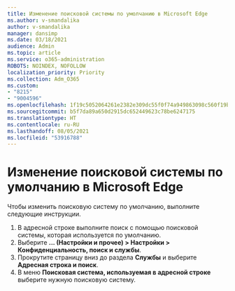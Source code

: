 ```yaml
---
title: Изменение поисковой системы по умолчанию в Microsoft Edge
ms.author: v-smandalika
author: v-smandalika
manager: dansimp
ms.date: 03/18/2021
audience: Admin
ms.topic: article
ms.service: o365-administration
ROBOTS: NOINDEX, NOFOLLOW
localization_priority: Priority
ms.collection: Adm_O365
ms.custom:
- "8215"
- "9004596"
ms.openlocfilehash: 1f19c5052064261e2382e309dc55f0f74a949863098c560f19befbec78ec0cba
ms.sourcegitcommit: b5f7da89a650d2915dc652449623c78be6247175
ms.translationtype: HT
ms.contentlocale: ru-RU
ms.lasthandoff: 08/05/2021
ms.locfileid: "53916788"
---
```

# <a name="change-your-default-search-engine-in-microsoft-edge"></a>Изменение поисковой системы по умолчанию в Microsoft Edge

Чтобы изменить поисковую систему по умолчанию, выполните следующие инструкции.
1. В адресной строке выполните поиск с помощью поисковой системы, которая используется по умолчанию.
2. Выберите **... (Настройки и прочее) > Настройки > Конфиденциальность, поиск и службы**.
3. Прокрутите страницу вниз до раздела **Службы** и выберите **Адресная строка и поиск**.
4. В меню **Поисковая система, используемая в адресной строке** выберите нужную поисковую систему.


